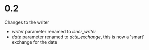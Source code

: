 
# 0.2

Changes to the writer

- _writer_ parameter renamed to _inner_writer_
- _date_ parameter renamed to _date_exchange_, this is now a 'smart' exchange for the date
